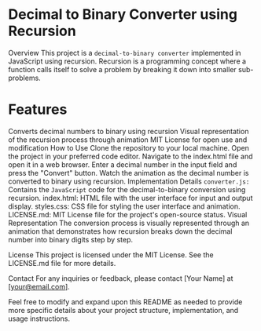 # Decimal to Binary Converter using Recursion
Overview
This project is a `decimal-to-binary converter` implemented in JavaScript using recursion. Recursion is a programming concept where a function calls itself to solve a problem by breaking it down into smaller sub-problems.

# Features
Converts decimal numbers to binary using recursion
Visual representation of the recursion process through animation
MIT License for open use and modification
How to Use
Clone the repository to your local machine.
Open the project in your preferred code editor.
Navigate to the index.html file and open it in a web browser.
Enter a decimal number in the input field and press the "Convert" button.
Watch the animation as the decimal number is converted to binary using recursion.
Implementation Details
`converter.js:` Contains the `JavaScript` code for the decimal-to-binary conversion using recursion.
index.html: HTML file with the user interface for input and output display.
styles.css: CSS file for styling the user interface and animation.
LICENSE.md: MIT License file for the project's open-source status.
Visual Representation
The conversion process is visually represented through an animation that demonstrates how recursion breaks down the decimal number into binary digits step by step.

License
This project is licensed under the MIT License. See the LICENSE.md file for more details.

Contact
For any inquiries or feedback, please contact [Your Name] at [your@email.com].

Feel free to modify and expand upon this README as needed to provide more specific details about your project structure, implementation, and usage instructions.
